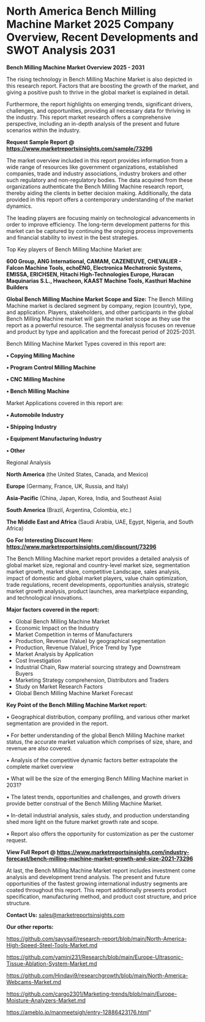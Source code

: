  # North America Bench Milling Machine Market 2025 Company Overview, Recent Developments and SWOT Analysis 2031

<Strong> Bench Milling Machine Market Overview 2025 - 2031</strong>

The rising technology in Bench Milling Machine Market is also depicted in this research report. Factors that are boosting the growth of the market, and giving a positive push to thrive in the global market is explained in detail.

Furthermore, the report highlights on emerging trends, significant drivers, challenges, and opportunities, providing all necessary data for thriving in the industry. This report market research offers a comprehensive perspective, including an in-depth analysis of the present and future scenarios within the industry.

<strong>Request Sample Report @ <a href=https://www.marketreportsinsights.com/sample/73296>https://www.marketreportsinsights.com/sample/73296</a></strong>

The market overview included in this report provides information from a wide range of resources like government organizations, established companies, trade and industry associations, industry brokers and other such regulatory and non-regulatory bodies. The data acquired from these organizations authenticate the Bench Milling Machine research report, thereby aiding the clients in better decision making. Additionally, the data provided in this report offers a contemporary understanding of the market dynamics.

The leading players are focusing mainly on technological advancements in order to improve efficiency. The long-term development patterns for this market can be captured by continuing the ongoing process improvements and financial stability to invest in the best strategies.

Top Key players of Bench Milling Machine Market are:

<strong>600 Group, ANG International, CAMAM, CAZENEUVE, CHEVALIER - Falcon Machine Tools, echoENG, Electronica Mechatronic Systems, EMISSA, ERICHSEN, Hitachi High-Technologies Europe, Huracan Maquinarias S.L., Hwacheon, KAAST Machine Tools, Kasthuri Machine Builders</strong>

<strong><b>Global Bench Milling Machine Market Scope and Size:</b></strong>
The Bench Milling Machine market is declared segment by company, region (country), type, and application. Players, stakeholders, and other participants in the global Bench Milling Machine market will gain the market scope as they use the report as a powerful resource. The segmental analysis focuses on revenue and product by type and application and the forecast period of 2025-2031.

Bench Milling Machine Market Types covered in this report are:

<strong>• Copying Milling Machine

• Program Control Milling Machine

• CNC Milling Machine

• Bench Milling Machine</strong>

Market Applications covered in this report are:

<strong>• Automobile Industry

• Shipping Industry

• Equipment Manufacturing Industry

• Other</strong> 

Regional Analysis

<strong>North America</strong> (the United States, Canada, and Mexico)

<strong>Europe</strong> (Germany, France, UK, Russia, and Italy)

<strong>Asia-Pacific</strong> (China, Japan, Korea, India, and Southeast Asia)

<strong>South America</strong> (Brazil, Argentina, Colombia, etc.)

<strong>The Middle East and Africa</strong> (Saudi Arabia, UAE, Egypt, Nigeria, and South Africa)

<strong>Go For Interesting Discount Here: <a href=https://www.marketreportsinsights.com/discount/73296>https://www.marketreportsinsights.com/discount/73296</a></strong>

The Bench Milling Machine market report provides a detailed analysis of global market size, regional and country-level market size, segmentation market growth, market share, competitive Landscape, sales analysis, impact of domestic and global market players, value chain optimization, trade regulations, recent developments, opportunities analysis, strategic market growth analysis, product launches, area marketplace expanding, and technological innovations.

<strong><b>Major factors covered in the report:</b></strong>
<ul>
  <li>Global Bench Milling Machine Market </li>
  <li>Economic Impact on the Industry</li>
  <li>Market Competition in terms of Manufacturers</li>
  <li>Production, Revenue (Value) by geographical segmentation</li>
  <li>Production, Revenue (Value), Price Trend by Type</li>
  <li>Market Analysis by Application</li>
  <li>Cost Investigation</li>
  <li>Industrial Chain, Raw material sourcing strategy and Downstream Buyers</li>
  <li>Marketing Strategy comprehension, Distributors and Traders</li>
  <li>Study on Market Research Factors</li>
  <li>Global Bench Milling Machine Market Forecast</li>
</ul>

<strong><b>Key Point of the Bench Milling Machine Market report:</b></strong>

• Geographical distribution, company profiling, and various other market segmentation are provided in the report.

• For better understanding of the global Bench Milling Machine market status, the accurate market valuation which comprises of size, share, and revenue are also covered.

• Analysis of the competitive dynamic factors better extrapolate the complete market overview

• What will be the size of the emerging Bench Milling Machine market in 2031?

• The latest trends, opportunities and challenges, and growth drivers provide better construal of the Bench Milling Machine Market.

• In-detail industrial analysis, sales study, and production understanding shed more light on the future market growth rate and scope.

• Report also offers the opportunity for customization as per the customer request.

<strong><b>View Full Report @ <a href=https://www.marketreportsinsights.com/industry-forecast/bench-milling-machine-market-growth-and-size-2021-73296>https://www.marketreportsinsights.com/industry-forecast/bench-milling-machine-market-growth-and-size-2021-73296</a></b></strong>


At last, the Bench Milling Machine Market report includes investment come analysis and development trend analysis. The present and future opportunities of the fastest growing international industry segments are coated throughout this report. This report additionally presents product specification, manufacturing method, and product cost structure, and price structure.

<strong>Contact Us:</strong>
sales@marketreportsinsights.com

<strong>Our other reports:</strong>

<a href=https://github.com/sayysaif/research-report/blob/main/North-America-High-Speed-Steel-Tools-Market.md>https://github.com/sayysaif/research-report/blob/main/North-America-High-Speed-Steel-Tools-Market.md</a>

<a href=https://github.com/yamini231/Research/blob/main/Europe-Ultrasonic-Tissue-Ablation-System-Market.md>https://github.com/yamini231/Research/blob/main/Europe-Ultrasonic-Tissue-Ablation-System-Market.md</a>

<a href=https://github.com/Hindavi9/researchgrowth/blob/main/North-America-Webcams-Market.md>https://github.com/Hindavi9/researchgrowth/blob/main/North-America-Webcams-Market.md</a>

<a href=https://github.com/cargo2301/Marketing-trends/blob/main/Europe-Moisture-Analyzers-Market.md>https://github.com/cargo2301/Marketing-trends/blob/main/Europe-Moisture-Analyzers-Market.md</a>

<a href=https://ameblo.jp/manmeetsigh/entry-12886423176.html>https://ameblo.jp/manmeetsigh/entry-12886423176.html</a>"
